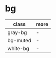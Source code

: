 # bg

| class    | more |
|----------|------|
| gray-bg  | -    |
| bg-muted | -    |
| white-bg | -    |
